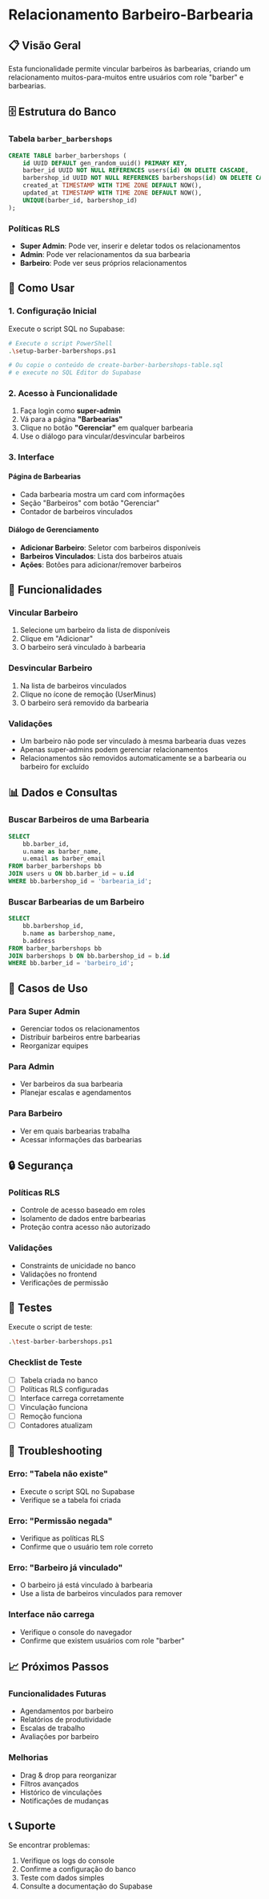 # Relacionamento Barbeiro-Barbearia

## 📋 Visão Geral

Esta funcionalidade permite vincular barbeiros às barbearias, criando um relacionamento muitos-para-muitos entre usuários com role "barber" e barbearias.

## 🗄️ Estrutura do Banco

### Tabela `barber_barbershops`

```sql
CREATE TABLE barber_barbershops (
    id UUID DEFAULT gen_random_uuid() PRIMARY KEY,
    barber_id UUID NOT NULL REFERENCES users(id) ON DELETE CASCADE,
    barbershop_id UUID NOT NULL REFERENCES barbershops(id) ON DELETE CASCADE,
    created_at TIMESTAMP WITH TIME ZONE DEFAULT NOW(),
    updated_at TIMESTAMP WITH TIME ZONE DEFAULT NOW(),
    UNIQUE(barber_id, barbershop_id)
);
```

### Políticas RLS

- **Super Admin**: Pode ver, inserir e deletar todos os relacionamentos
- **Admin**: Pode ver relacionamentos da sua barbearia
- **Barbeiro**: Pode ver seus próprios relacionamentos

## 🚀 Como Usar

### 1. Configuração Inicial

Execute o script SQL no Supabase:

```bash
# Execute o script PowerShell
.\setup-barber-barbershops.ps1

# Ou copie o conteúdo de create-barber-barbershops-table.sql
# e execute no SQL Editor do Supabase
```

### 2. Acesso à Funcionalidade

1. Faça login como **super-admin**
2. Vá para a página **"Barbearias"**
3. Clique no botão **"Gerenciar"** em qualquer barbearia
4. Use o diálogo para vincular/desvincular barbeiros

### 3. Interface

#### Página de Barbearias
- Cada barbearia mostra um card com informações
- Seção "Barbeiros" com botão "Gerenciar"
- Contador de barbeiros vinculados

#### Diálogo de Gerenciamento
- **Adicionar Barbeiro**: Seletor com barbeiros disponíveis
- **Barbeiros Vinculados**: Lista dos barbeiros atuais
- **Ações**: Botões para adicionar/remover barbeiros

## 🔧 Funcionalidades

### Vincular Barbeiro
1. Selecione um barbeiro da lista de disponíveis
2. Clique em "Adicionar"
3. O barbeiro será vinculado à barbearia

### Desvincular Barbeiro
1. Na lista de barbeiros vinculados
2. Clique no ícone de remoção (UserMinus)
3. O barbeiro será removido da barbearia

### Validações
- Um barbeiro não pode ser vinculado à mesma barbearia duas vezes
- Apenas super-admins podem gerenciar relacionamentos
- Relacionamentos são removidos automaticamente se a barbearia ou barbeiro for excluído

## 📊 Dados e Consultas

### Buscar Barbeiros de uma Barbearia
```sql
SELECT 
    bb.barber_id,
    u.name as barber_name,
    u.email as barber_email
FROM barber_barbershops bb
JOIN users u ON bb.barber_id = u.id
WHERE bb.barbershop_id = 'barbearia_id';
```

### Buscar Barbearias de um Barbeiro
```sql
SELECT 
    bb.barbershop_id,
    b.name as barbershop_name,
    b.address
FROM barber_barbershops bb
JOIN barbershops b ON bb.barbershop_id = b.id
WHERE bb.barber_id = 'barbeiro_id';
```

## 🎯 Casos de Uso

### Para Super Admin
- Gerenciar todos os relacionamentos
- Distribuir barbeiros entre barbearias
- Reorganizar equipes

### Para Admin
- Ver barbeiros da sua barbearia
- Planejar escalas e agendamentos

### Para Barbeiro
- Ver em quais barbearias trabalha
- Acessar informações das barbearias

## 🔒 Segurança

### Políticas RLS
- Controle de acesso baseado em roles
- Isolamento de dados entre barbearias
- Proteção contra acesso não autorizado

### Validações
- Constraints de unicidade no banco
- Validações no frontend
- Verificações de permissão

## 🧪 Testes

Execute o script de teste:

```bash
.\test-barber-barbershops.ps1
```

### Checklist de Teste
- [ ] Tabela criada no banco
- [ ] Políticas RLS configuradas
- [ ] Interface carrega corretamente
- [ ] Vinculação funciona
- [ ] Remoção funciona
- [ ] Contadores atualizam

## 🐛 Troubleshooting

### Erro: "Tabela não existe"
- Execute o script SQL no Supabase
- Verifique se a tabela foi criada

### Erro: "Permissão negada"
- Verifique as políticas RLS
- Confirme que o usuário tem role correto

### Erro: "Barbeiro já vinculado"
- O barbeiro já está vinculado à barbearia
- Use a lista de barbeiros vinculados para remover

### Interface não carrega
- Verifique o console do navegador
- Confirme que existem usuários com role "barber"

## 📈 Próximos Passos

### Funcionalidades Futuras
- Agendamentos por barbeiro
- Relatórios de produtividade
- Escalas de trabalho
- Avaliações por barbeiro

### Melhorias
- Drag & drop para reorganizar
- Filtros avançados
- Histórico de vinculações
- Notificações de mudanças

## 📞 Suporte

Se encontrar problemas:
1. Verifique os logs do console
2. Confirme a configuração do banco
3. Teste com dados simples
4. Consulte a documentação do Supabase 